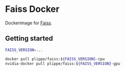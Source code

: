 # Faiss Docker

Dockerimage for [Faiss](https://github.com/facebookresearch/faiss).

## Getting started
```sh
FAISS_VERSION=...

docker pull plippe/faiss:${FAISS_VERSION}-cpu
nvidia-docker pull plippe/faiss:${FAISS_VERSION}-gpu
```
